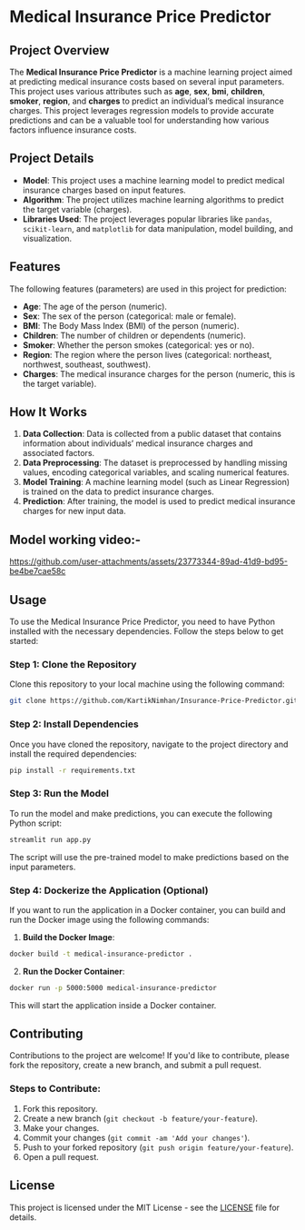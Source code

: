# Medical Insurance Price Predictor

## Project Overview

The **Medical Insurance Price Predictor** is a machine learning project aimed at predicting medical insurance costs based on several input parameters. This project uses various attributes such as **age**, **sex**, **bmi**, **children**, **smoker**, **region**, and **charges** to predict an individual’s medical insurance charges. This project leverages regression models to provide accurate predictions and can be a valuable tool for understanding how various factors influence insurance costs.

## Project Details

- **Model**: This project uses a machine learning model to predict medical insurance charges based on input features.
- **Algorithm**: The project utilizes machine learning algorithms to predict the target variable (charges).
- **Libraries Used**: The project leverages popular libraries like `pandas`, `scikit-learn`, and `matplotlib` for data manipulation, model building, and visualization.

## Features

The following features (parameters) are used in this project for prediction:

- **Age**: The age of the person (numeric).
- **Sex**: The sex of the person (categorical: male or female).
- **BMI**: The Body Mass Index (BMI) of the person (numeric).
- **Children**: The number of children or dependents (numeric).
- **Smoker**: Whether the person smokes (categorical: yes or no).
- **Region**: The region where the person lives (categorical: northeast, northwest, southeast, southwest).
- **Charges**: The medical insurance charges for the person (numeric, this is the target variable).

## How It Works

1. **Data Collection**: Data is collected from a public dataset that contains information about individuals’ medical insurance charges and associated factors.
2. **Data Preprocessing**: The dataset is preprocessed by handling missing values, encoding categorical variables, and scaling numerical features.
3. **Model Training**: A machine learning model (such as Linear Regression) is trained on the data to predict insurance charges.
4. **Prediction**: After training, the model is used to predict medical insurance charges for new input data.

## Model working video:-
https://github.com/user-attachments/assets/23773344-89ad-41d9-bd95-be4be7cae58c

## Usage

To use the Medical Insurance Price Predictor, you need to have Python installed with the necessary dependencies. Follow the steps below to get started:

### Step 1: Clone the Repository

Clone this repository to your local machine using the following command:

```bash
git clone https://github.com/KartikNimhan/Insurance-Price-Predictor.git
```

### Step 2: Install Dependencies

Once you have cloned the repository, navigate to the project directory and install the required dependencies:

```bash
pip install -r requirements.txt
```

### Step 3: Run the Model

To run the model and make predictions, you can execute the following Python script:

```bash
streamlit run app.py
```

The script will use the pre-trained model to make predictions based on the input parameters.

### Step 4: Dockerize the Application (Optional)

If you want to run the application in a Docker container, you can build and run the Docker image using the following commands:

1. **Build the Docker Image**:

```bash
docker build -t medical-insurance-predictor .
```

2. **Run the Docker Container**:

```bash
docker run -p 5000:5000 medical-insurance-predictor
```

This will start the application inside a Docker container.

## Contributing

Contributions to the project are welcome! If you'd like to contribute, please fork the repository, create a new branch, and submit a pull request.

### Steps to Contribute:

1. Fork this repository.
2. Create a new branch (`git checkout -b feature/your-feature`).
3. Make your changes.
4. Commit your changes (`git commit -am 'Add your changes'`).
5. Push to your forked repository (`git push origin feature/your-feature`).
6. Open a pull request.

## License

This project is licensed under the MIT License - see the [LICENSE](LICENSE) file for details.
